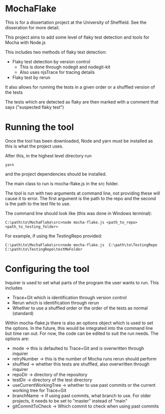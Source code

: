 # MochaFlake

This is for a dissertation project at the University of Sheffield. See the disseration for more detail.

This project aims to add some level of flaky test detection and tools for Mocha with Node.js

This includes two methods of flaky test detection:
- Flaky test detection by version control
  - This is done through nodegit and nodegit-kit
  - Also uses njsTrace for tracing details
- Flaky test by rerun

It also allows for running the tests in a given order or a shuffled version of the tests

The tests which are detected as flaky are then marked with a comment that says ("suspected flaky test")

# Running the tool
Once the tool has been downloaded, Node and yarn must be installed as this is what the project uses.

After this, in the highest level directory run
```
yarn
```
and the project dependencies should be installed.

The main class to run is mocha-flake.js in the src folder.

The tool is run with two arguments at command line, not providing these will cause it to error.
The first argument is the path to the repo and the second is the path to the test file to use.

The command line should look like (this was done in Windows terminal):
```
C:\path\to\MochaFlake\src>node mocha-flake.js <path_to_repo> <path_to_testing_folder>
```
For example, if using the TestingRepo provided:
```
C:\path\to\MochaFlake\src>node mocha-flake.js  C:\path\to\TestingRepo C:\path\to\TestingRepo\testMeFolder
```

# Configuring the tool
Inquirer is used to set what parts of the program the user wants to run.
This includes
- Trace+Git which is identification through version control
- Rerun which is identification through rerun
- Whether to use a shuffled order or the order of the tests as normal (standard)

Within mocha-flake.js there is also an options object which is used to set the options. In the future, this would be integrated into the command line but time ran out. For now, the code can be edited to suit the run needs. The options are:
- mode -> this is defaulted to Trace+Git and is overwritten through inquirer
- retryNumber -> this is the number of Mocha runs rerun should perform
- shuffled -> whether this tests are shuffled, also overwritten through inquirer
- repoDir -> directory of the repository
- testDir -> directory of the test directory
- useCurrentWorkingTree -> whether to use past commits or the current working tree for Trace+Git
- branchName -> If using past commits, what branch to use. For older projects, it needs to be set to "master" instead of "main"
- gitCommitToCheck -> Which commit to check when using past commits

